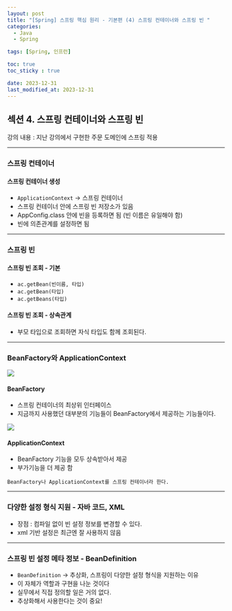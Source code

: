 ```yaml
---
layout: post
title: "[Spring] 스프링 핵심 원리 - 기본편 (4) 스프링 컨테이너와 스프링 빈 "
categories: 
  - Java
  - Spring

tags: [Spring, 인프런]

toc: true
toc_sticky : true

date: 2023-12-31
last_modified_at: 2023-12-31
---
```


## 섹션 4. 스프링 컨테이너와 스프링 빈

강의 내용 : 지난 강의에서 구현한 주문 도메인에 스프링 적용

---
### 스프링 컨테이너
#### 스프링 컨테이너 생성
- `ApplicationContext` -> 스프링 컨테이너
- 스프링 컨테이너 안에 스프링 빈 저장소가 있음
- AppConfig.class 안에 빈을 등록하면 됨 (빈 이름은 유일해야 함)
- 빈에 의존관계를 설정하면 됨

---
### 스프링 빈
#### 스프링 빈 조회 - 기본
- `ac.getBean(빈이름, 타입)`
- `ac.getBean(타입)`
- `ac.getBeans(타입)`

#### 스프링 빈 조회 - 상속관계
- 부모 타입으로 조회하면 자식 타입도 함께 조회된다.

---
### BeanFactory와 ApplicationContext
![]({{site.baseurl}}/images/4/5.PNG)
#### BeanFactory
- 스프링 컨테이너의 최상위 인터페이스
- 지금까지 사용했던 대부분의 기능들이 BeanFactory에서 제공하는 기능들이다.

![]({{site.baseurl}}/images/4/6.PNG)
#### ApplicationContext
- BeanFactory 기능을 모두 상속받아서 제공
- 부가기능을 더 제공 함

`BeanFactory나 ApplicationContext를 스프링 컨테이너라 한다.`

---
### 다양한 설정 형식 지원 - 자바 코드, XML
- 장점 : 컴파일 없이 빈 설정 정보를 변경할 수 있다.
- xml 기반 설정은 최근엔 잘 사용하지 않음

---
### 스프링 빈 설정 메타 정보 - BeanDefinition
- `BeanDefinition` -> 추상화, 스프링이 다양한 설정 형식을 지원하는 이유
- 이 자체가 역할과 구현을 나눈 것이다
- 실무에서 직접 정의할 일은 거의 없다.
- 추상화해서 사용한다는 것이 중요!